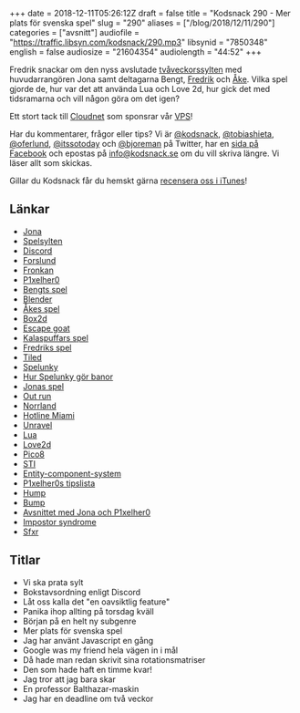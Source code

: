 +++
date = 2018-12-11T05:26:12Z
draft = false
title = "Kodsnack 290 - Mer plats för svenska spel"
slug = "290"
aliases = ["/blog/2018/12/11/290"]
categories = ["avsnitt"]
audiofile = "https://traffic.libsyn.com/kodsnack/290.mp3"
libsynid = "7850348"
english = false
audiosize = "21604354"
audiolength = "44:52"
+++

Fredrik snackar om den nyss avslutade [tvåveckorssylten](https://itch.io/jam/kodsnacks-2veckorssylt) med huvudarrangören Jona samt deltagarna Bengt, [Fredrik](https://github.com/Fronkan) och [Åke](https://github.com/forslund). Vilka spel gjorde de, hur var det att använda Lua och Love 2d, hur gick det med tidsramarna och vill någon göra om det igen?

Ett stort tack till [Cloudnet](http://www.cloudnet.se) som sponsrar vår [VPS](http://en.wikipedia.org/wiki/Virtual_private_server)!

Har du kommentarer, frågor eller tips? Vi är [@kodsnack](https://www.twitter.com/kodsnack), [@tobiashieta](https://www.twitter.com/tobiashieta), [@oferlund](https://www.twitter.com/oferlund), [@itssotoday](https://twitter.com/itssotoday) och [@bjoreman](https://www.twitter.com/bjoreman) på Twitter, har en [sida på Facebook](https://www.facebook.com/kodsnack) och epostas på [info@kodsnack.se](mailto:info@kodsnack.se) om du vill skriva längre. Vi läser allt som skickas.

Gillar du Kodsnack får du hemskt gärna [recensera oss i iTunes](http://itunes.apple.com/se/podcast/kodsnack/id561631498?l=en)!

## Länkar ##
* [Jona](https://twitter.com/saikyun)
* [Spelsylten](https://itch.io/jam/kodsnacks-2veckorssylt)
* [Discord](https://discordapp.com/)
* [Forslund](https://github.com/forslund)
* [Fronkan](https://github.com/Fronkan)
* [P1xelher0](https://github.com/p1xelHer0)
* [Bengts spel](https://btvr.itch.io/beach-street-racer)
* [Blender](https://www.blender.org/)
* [Åkes spel](https://forslund.itch.io/an-mustasch-adventure)
* [Box2d](https://box2d.org/)
* [Escape goat](http://www.playescapegoat.com/)
* [Kalaspuffars spel](https://kalaspuffar.itch.io/my-first-platform)
* [Fredriks spel](https://fronkan.itch.io/kodsnack2weekjam)
* [Tiled](https://love2d.org/wiki/Tiled)
* [Spelunky](https://en.wikipedia.org/wiki/Spelunky)
* [Hur Spelunky gör banor](https://www.youtube.com/watch?v=Uqk5Zf0tw3o&t=0s&index=6&list=WL)
* [Jonas spel](https://saikyun.itch.io/all-bike-no-stach)
* [Out run](https://en.wikipedia.org/wiki/Out_Run)
* [Norrland](http://cactusquid.blogspot.com/2010/08/norrland-gamma4-separate-downloads.html)
* [Hotline Miami](https://en.wikipedia.org/wiki/Hotline_Miami)
* [Unravel](https://sv.wikipedia.org/wiki/Unravel)
* [Lua](https://en.wikipedia.org/wiki/Lua_%28programming_language%29)
* [Love2d](https://love2d.org/)
* [Pico8](https://www.lexaloffle.com/pico-8.php)
* [STI](https://github.com/karai17/Simple-Tiled-Implementation)
* [Entity-component-system](https://en.wikipedia.org/wiki/Entity%E2%80%93component%E2%80%93system)
* [P1xelher0s tipslista](https://github.com/p1xelHer0/2veckorssylt-tips)
* [Hump](https://hump.readthedocs.io/en/latest/index.html)
* [Bump](https://github.com/kikito/bump.lua)
* [Avsnittet med Jona och P1xelher0](https://kodsnack.se/284/)
* [Impostor syndrome](https://kodsnack.se/240/)
* [Sfxr](http://www.drpetter.se/project_sfxr.html)

## Titlar ##
* Vi ska prata sylt
* Bokstavsordning enligt Discord
* Låt oss kalla det "en oavsiktlig feature"
* Panika ihop allting på torsdag kväll
* Början på en helt ny subgenre
* Mer plats för svenska spel
* Jag har använt Javascript en gång
* Google was my friend hela vägen in i mål
* Då hade man redan skrivit sina rotationsmatriser
* Den som hade haft en timme kvar!
* Jag tror att jag bara skar
* En professor Balthazar-maskin
* Jag har en deadline om två veckor